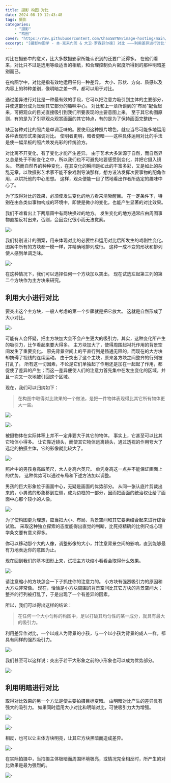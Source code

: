 ```yaml
---
title: 摄影 构图 对比
date: 2024-08-19 12:43:48
tags: 摄影
categories:
    - "摄影"
    - "构图"
cover: "https://raw.githubusercontent.com/ChaoSBYNN/image-hosting/main/photography/lens.webp"
excerpt: "[摄影构图学 - 本·克来门茨 & 大卫·罗森菲尔德] 对比 ———利用差异进行对比"
---
```


对比在摄影中的意义，比大多数摄影家所能认识到的还要广泛得多。
在他们看来，对比只不过是选用等级适当的相纸，和合理控制负片密度所得到的那种明暗差别而已。

在构图学中，对比是指有效地运用任何一种差异。
大小、形状、方向、质感以及内容上的种种差别，像明暗之差一样，都可以用于对比。

通过差异进行对比是一种最有效的手段，它可以把注意力吸引到主体的主要部分，并使这部分成为压倒其它部分的趣味中心。
对比和上一章所谈到的“布局”配合起来，可把观众的目光直接吸引到我们所要表现的主要意图上来。
至于其它构图原则，有的是为了引导观众观赏画面的其它特点，有的是为了保持画面完整统一。

缺乏各种对比的照片是单调乏味的。要使用这种照片增色，就应当尽可能多地运用各种表现形式来强调对比。
使明者更明，暗者更暗——这种具体运用对比的手法是使一幅呆板的照片焕发光彩的传统验方。

对比离不开变化，有了变化才能产生差异。
由于艺术大多渊源于自然，而自然界又总是处于不断变化之中，所以我们也不可避免地要感受到变化，并把它摄入镜头。
然而自然界的种种变化，在其变化的瞬间是如此的丰富多彩，又是如此的杂乱无章，以致摄影艺术家不能不象戏剧导演那样，想方设法发挥次要事物的配角作用，以烘托他的中心思想。
这样，观众便能一目了然地看出作者所选定的趣味中心了。

为了取得对比的效果，必须使发生变化的地方看来清晰醒目。
在一定条件下，特别在由各类似事物构成的环境中，即使是微小的变化，也能产生显著的对比效果。

我们不难看出上下两扇窗中有两块换过的地方。
发生变化的地方通常应由周围事物直接反衬出来，否则，会因变化很小而无法觉察。

![-](https://raw.githubusercontent.com/ChaoSBYNN/image-hosting/main/photography/2024-08-19/20240819124546.png)

我们特别设计的图案，用来体现对比的必要性和运用对比后所发生的戏剧性变化。
图案中所有的方块都一模一样，并精确地排列成行。
这种一成不变的形状和排列使人感到单调乏味。

![-](https://raw.githubusercontent.com/ChaoSBYNN/image-hosting/main/photography/2024-08-19/20240819124611.png)

在这种情况下，我们可以选择任何一个方块加以突出。
现在试选左起第三列的第二个方块作为主方块来研究。

## 利用大小进行对比

要突出这个主方块，一般人考虑的第一个步骤就是把它放大。
这就是自然形成了大小对比。

![-](https://raw.githubusercontent.com/ChaoSBYNN/image-hosting/main/photography/2024-08-19/20240819124621.png)

可能有人会怀疑，把主方块加大会不会产生更大的吸引力，其实，这种变化所产生的吸引力，比乍看起来要大得多。
主方块加大了，使得周围起衬托作用的背景空间发生了重要变化。
原先背景空间上的平直行列是畅通无阻的，而现在的大方块却妨碍了视线的连续运动。
由于突出了这个主块，原来各方块之间整齐的行列被打乱了。
所有这一切因素，不论是它们单独起了作用还是加在一起起了作用，都促使了差异的产生；而这一差异便使人们的注意力首先集中在发生变化的区域，并且一次又一次地被引回这个区域。

现在，我们可以归纳如下：

> 在构图中取得对比效果的一个做法，是把一件物体表现得比其它所有物体更大一些。

![-](https://raw.githubusercontent.com/ChaoSBYNN/image-hosting/main/photography/2024-08-19/20240819124629.png)

![-](https://raw.githubusercontent.com/ChaoSBYNN/image-hosting/main/photography/2024-08-19/20240819124643.png)

被摄物体在实际体积上并不一定非要大于其它的物体。
事实上，它甚至可以比其它物体小得多。
让它靠近镜头，而使其它物体远离镜头，通过透视的作用夸大了选定的拍摄主体，它的影像就比较大了。

![-](https://raw.githubusercontent.com/ChaoSBYNN/image-hosting/main/photography/2024-08-19/20240819124658.png)

照片中的男孩身高四英尺，大人身高六英尺。
单凭身高这一点并不能保证画面上的优势。
这种优势可以通过布局和下述方法加以调整。

男孩的巨大形象位于画面中心，无疑是画面的优势部分。
从同一张认底片剪裁出来的，小男孩的形象移到左侧，成为边框的一部分，因而把画面的统治权让给了画面中心那个较小的人像。

![-](https://raw.githubusercontent.com/ChaoSBYNN/image-hosting/main/photography/2024-08-19/20240819124710.png)

为了使构图更为理想，应当把大小、布局、背景空间和其它要素结合起来进行综合试验。
采取这种独立探索的态度能得出直觉的判断，比死抠精确的比例尺或心理学条文要有意义得多。

你可以移动那个大的人像，调整影像的大小，并注意背景空间的影响，直到能够最有力地表达你的意图为止。

现在回到我们的基本图形上来，试把主方块缩小看看会取得什么效果。

![-](https://raw.githubusercontent.com/ChaoSBYNN/image-hosting/main/photography/2024-08-19/20240819124721.png)

请注意缩小的方块怎会一下子抓住你的注意力的。
小方块有强烈吸引力的原因和大方块非常像。
现在，恰恰是小方块周围的背景空间比其它方块的背景空间大；
整齐的行列被打乱了，于是出现了一个有差异的因素。

所以，我们可以得出这样的结论：

> 在任何一个大小匀称的构图中，足以打破其均匀性的某一成分，就具有最大的吸引力。

利用差异作对比，一个以成人为背景的小孩，与一个以小孩为背景的成人一样，都具有同样的强烈吸引力。

![-](https://raw.githubusercontent.com/ChaoSBYNN/image-hosting/main/photography/2024-08-19/20240819124734.png)

我们甚至可以这样说：突出于若干大形象之前的小形象也可以成为优势部分。

![-](https://raw.githubusercontent.com/ChaoSBYNN/image-hosting/main/photography/2024-08-19/20240819124751.png)

## 利用明暗进行对比

取得对比效果的另一个方法是使主要拍摄目标变暗。
由明暗对比产生的差异具有强大的吸引力。
如果同时运用大小对比和明暗对比，可使吸引力大为增强。

![-](https://raw.githubusercontent.com/ChaoSBYNN/image-hosting/main/photography/2024-08-19/20240819124800.png)

![-](https://raw.githubusercontent.com/ChaoSBYNN/image-hosting/main/photography/2024-08-19/20240819124810.png)

相反，也可以让主体方块明亮，让其它方块黑暗而造成差异。

![-](https://raw.githubusercontent.com/ChaoSBYNN/image-hosting/main/photography/2024-08-19/20240819124820.png)

在实际拍摄中，当拍摄主体极暗而周围环境极亮，或情况完全相反时，所产生的对比效果是最为强烈的。

![-](https://raw.githubusercontent.com/ChaoSBYNN/image-hosting/main/photography/2024-08-19/20240819124830.png)